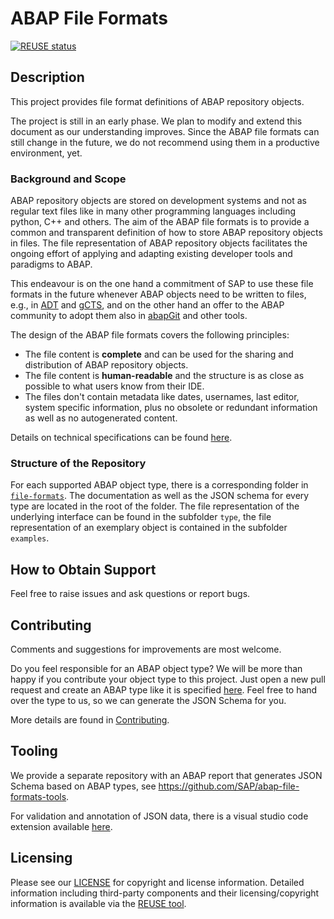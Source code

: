 # ABAP File Formats
<!-- markdown-link-check-disable-next-line -->
[![REUSE status](https://api.reuse.software/badge/github.com/SAP/abap-file-formats)](https://api.reuse.software/info/github.com/SAP/abap-file-formats)

## Description

This project provides file format definitions of ABAP repository objects.

The project is still in an early phase. We plan to modify and extend this document as our understanding improves. Since the ABAP file formats can still change in the future, we do not recommend using them in a productive environment, yet.

### Background and Scope

ABAP repository objects are stored on development systems and not as regular text files like in many other programming languages including python, C++ and others.
The aim of the ABAP file formats is to provide a common and transparent definition of how to store ABAP repository objects in files.
The file representation of ABAP repository objects facilitates the ongoing effort of applying and adapting existing developer tools and paradigms to ABAP.

This endeavour is on the one hand a commitment of SAP to use these file formats in the future whenever ABAP objects need to be written to files,
e.g., in [ADT](https://tools.hana.ondemand.com/#abap) and [gCTS](https://blogs.sap.com/2019/11/14/gcts-is-here/),
and on the other hand an offer to the ABAP community to adopt them also in [abapGit](https://abapgit.org/) and other tools.

The design of the ABAP file formats covers the following principles:
* The file content is **complete** and can be used for the sharing and distribution of ABAP repository objects.
* The file content is **human-readable** and the structure is as close as possible to what users know from their IDE.
* The files don't contain metadata like dates, usernames, last editor, system specific information, plus no obsolete or redundant information as well as no autogenerated content.

Details on technical specifications can be found [here](./docs/specification.md).

### Structure of the Repository
For each supported ABAP object type, there is a corresponding folder in [`file-formats`](./file-formats). The documentation as well as the JSON schema for every type are located in the root of the folder. The file representation of the underlying interface can be found in the subfolder `type`, the file representation of an exemplary object is contained in the subfolder `examples`.


## How to Obtain Support

Feel free to raise issues and ask questions or report bugs.

## Contributing

Comments and suggestions for improvements are most welcome.

Do you feel responsible for an ABAP object type?
We will be more than happy if you contribute your object type to this project.
Just open a new pull request and create an ABAP type like it is specified [here](./docs/json.md#writing-JSON-schema-with-ABAP-types).
Feel free to hand over the type to us, so we can generate the JSON Schema for you.

More details are found in [Contributing](./CONTRIBUTING.md).

## Tooling

We provide a separate repository with an ABAP report that generates JSON Schema based on ABAP types, see https://github.com/SAP/abap-file-formats-tools.

For validation and annotation of JSON data, there is a visual studio code extension available [here](https://marketplace.visualstudio.com/items?itemName=larshp.vscode-abap-file-formats).

## Licensing

<!-- markdown-link-check-disable-next-line -->
Please see our [LICENSE](LICENSE) for copyright and license information. Detailed information including third-party components and their licensing/copyright information is available via the [REUSE tool](https://api.reuse.software/info/github.com/SAP/abap-file-formats).
